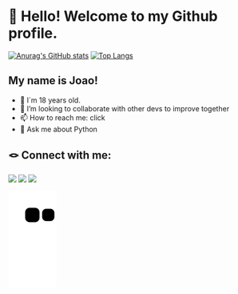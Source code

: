 # 👋 Hello! Welcome to my Github profile.

[![Anurag's GitHub stats](https://github-readme-stats.vercel.app/api?username=JoaoKrapp&include_all_commits=true&count_private=true&show_icons=true&theme=radical)](https://github.com/JoaoKrapp?tab=repositories)
[![Top Langs](https://github-readme-stats.vercel.app/api/top-langs/?username=JoaoKrapp&layout=compact&langs_count=10&theme=radical)](https://github.com/JoaoKrapp?tab=repositories)

## My name is Joao!
- 👨 I´m 18 years old.
- 👯 I’m looking to collaborate with other devs to improve together
- 📫 How to reach me: click 
- 💬 Ask me about Python

## 🪢 Connect with me:
<div>
<p align="left">
<a href="https://www.linkedin.com/in/joão-krapp" target="_blank"><img src="https://img.shields.io/badge/-LinkedIn-%230077B5?style=for-the-badge&logo=linkedin&logoColor=white" target="_blank"><a> 
<a href="https://www.instagram.com/joaokrapp/" target="_blank"><img src="https://img.shields.io/badge/-Instagram-%23E4405F?style=for-the-badge&logo=instagram&logoColor=white" target="_blank"></a>
<a href = "mailto:krapp.joao.carlos@gmail.com" target="_blank"><img src="https://img.shields.io/badge/Gmail-D14836?style=for-the-badge&logo=gmail&logoColor=white" target="_blank"></a> 

</p>
</div>

![Snake animation](https://github.com/JoaoKrapp/JoaoKrapp/blob/output/github-contribution-grid-snake.svg)
